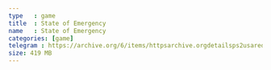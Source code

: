 ```yaml
---
type   : game
title  : State of Emergency
name   : State of Emergency
categories: [game]
telegram : https://archive.org/6/items/httpsarchive.orgdetailsps2usaredump3/State%20of%20Emergency.7z
size: 419 MB
---
```



